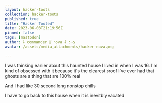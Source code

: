 ```yaml
---
layout: hacker-toots
collection: hacker-toots
published: true
title: "Hacker Tooted"
date: 2023-06-03T21:19:56Z
pinned: false
tags: [mastodon]
author: ⸸ commander ░ nova ⸸ :~$
avatar: /assets/media_attachments/hacker-nova.png

---
```


<p>I was thinking earlier about this haunted house I lived in when I was 16. I&#39;m kind of obsessed with it because it&#39;s the clearest proof I&#39;ve ever had that ghosts are a thing that are 100% real</p><p>And I had like 30 second long nonstop chills</p><p>I have to go back to this house when it is inevitbly vacated</p>


